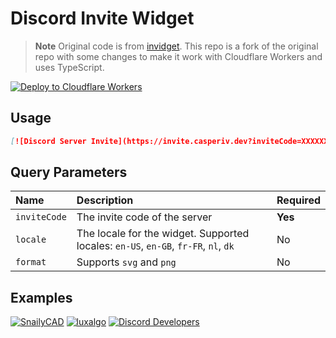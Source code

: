 # Discord Invite Widget

> **Note**
> Original code is from [invidget](https://github.com/SwitchbladeBot/invidget). This repo is a fork of the original repo with some changes to make it work with Cloudflare Workers and uses TypeScript.

[![Deploy to Cloudflare Workers](https://deploy.workers.cloudflare.com/button)](https://deploy.workers.cloudflare.com/?url=https://github.com/casperiv0/discord-invite-widget)

## Usage

```md
[![Discord Server Invite](https://invite.casperiv.dev?inviteCode=XXXXXXX)](https://discord.gg/XXXXXXX)
```

## Query Parameters

| Name         | Description                                                                         | Required |
| :----------- | :---------------------------------------------------------------------------------- | :------- |
| `inviteCode` | The invite code of the server                                                       | **Yes**  |
| `locale`     | The locale for the widget. Supported locales: `en-US`, `en-GB`, `fr-FR`, `nl`, `dk` | No       |
| `format`     | Supports `svg` and `png`                                                            | No       |

## Examples

[![SnailyCAD](https://invite.casperiv.dev?inviteCode=eGnrPqEH7U)](https://discord.gg/eGnrPqEH7U)
[![luxalgo](https://invite.casperiv.dev?inviteCode=lux)](https://discord.gg/lux)
[![Discord Developers](https://invite.casperiv.dev?inviteCode=discord-developers)](https://discord.gg/discord-developers)
